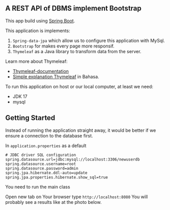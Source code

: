## A REST API of DBMS implement Bootstrap

This app build using [Spring Boot](https://spring.io/projects/spring-boot).

This application is implements:

1. `Spring-data-jpa` which allow us to configure this application with MySql.</br>
2. `Bootstrap` for makes every page more responsif.
3. `Thymeleaf` as a Java library to transform data from the server.

Learn more about Thymeleaf:
- [Thymeleaf-documentation](https://www.thymeleaf.org/doc/tutorials/3.0/thymeleafspring.html)
- [Simple explanation Thymeleaf](https://github.com/dimMaryanto93/thymeleaf-example) in Bahasa.

To run this application on host or our local computer, at least we need:

- JDK 17
- mysql

## Getting Started

Instead of running the application straight away, it would be better if we ensure a connection to the database first.

In `application.properties` as a default 

```
# JDBC driver SQL configuration
spring.datasource.url=jdbc:mysql://localhost:3306/newuserdb
spring.datasource.username=root
spring.datasource.password=admin
spring.jpa.hibernate.ddl-auto=update
spring.jpa.properties.hibernate.show_sql=true
```

You need to run the main class

Open new tab on Your browser type `http://localhost:8080` You will probably see a results like at the photo below.

